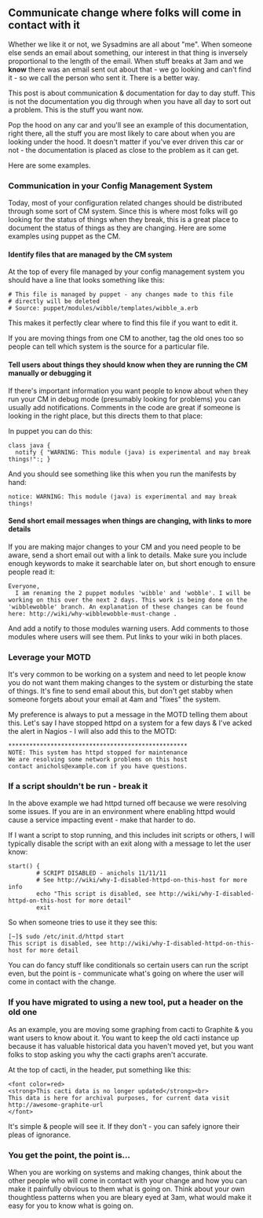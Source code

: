 Communicate change where folks will come in contact with it
--------------------------
Whether we like it or not, we Sysadmins are all about "me". When someone
else sends an email about something, our interest in that thing is
inversely proportional to the length of the email. When stuff breaks at
3am and we **know** there was an email sent out about that - we go
looking and can't find it - so we call the person who sent it. There is
a better way. 

This post is about communication & documentation for day to day stuff.
This is not the documentation you dig through when you have all day to
sort out a problem. This is the stuff you want now.

Pop the hood on any car and you'll see an example of this documentation,
right there, all the stuff you are most likely to care about when you
are looking under the hood. It doesn't matter if you've ever driven this
car or not - the documentation is placed as close to the problem as it
can get. 

Here are some examples. 

### Communication in your Config Management System

Today, most of your configuration related changes should be distributed
through some sort of CM system. Since this is where most folks will go
looking for the status of things when they break, this is a great place
to document the status of things as they are changing. Here are some
examples using puppet as the CM.

#### Identify files that are managed by the CM system
At the top of every file managed by your config management system you
should have a line that looks something like this:

    # This file is managed by puppet - any changes made to this file
    # directly will be deleted
    # Source: puppet/modules/wibble/templates/wibble_a.erb

This makes it perfectly clear where to find this file if you want to
edit it. 

If you are moving things from one CM to another, tag the old ones too so
people can tell which system is the source for a particular file. 

#### Tell users about things they should know when they are running the CM manually or debugging it
If there's important information you want people to know about when they
run your CM in debug mode (presumably looking for problems) you can
usually add notifications. Comments in the code are great if someone is
looking in the right place, but this directs them to that place:

In puppet you can do this:

    class java {
      notify { "WARNING: This module (java) is experimental and may break things!":; }

And you should see something like this when you run the manifests by
hand:

    notice: WARNING: This module (java) is experimental and may break things!

#### Send short email messages when things are changing, with links to more details
If you are making major changes to your CM and you need people to be
aware, send a short email out with a link to details. Make sure you
include enough keywords to make it searchable later on, but short enough
to ensure people read it:

    Everyone,
      I am renaming the 2 puppet modules 'wibble' and 'wobble'. I will be 
    working on this over the next 2 days. This work is being done on the
    'wibblewobble' branch. An explanation of these changes can be found
    here: http://wiki/why-wibblewobble-must-change .

And add a notify to those modules warning users. Add comments to those
modules where users will see them. Put links to your wiki in both
places. 

### Leverage your MOTD

It's very common to be working on a system and need to let people know
you do not want them making changes to the system or disturbing the
state of things. It's fine to send email about this, but don't get
stabby when someone forgets about your email at 4am and "fixes" the
system. 

My preference is always to put a message in the MOTD telling them about
this. Let's say I have stopped httpd on a system for a few days & I've 
acked the alert in Nagios - I will also add this to the MOTD:

    ***************************************************
    NOTE: This system has httpd stopped for maintenance
    We are resolving some network problems on this host
    contact anichols@example.com if you have questions. 

### If a script shouldn't be run - break it

In the above example we had httpd turned off because we were resolving
some issues. If you are in an environment where enabling httpd would
cause a service impacting event - make that harder to do.

If I want a script to stop running, and this includes init scripts or
others, I will typically disable the script with an exit along with a
message to let the user know:

    start() {
            # SCRIPT DISABLED - anichols 11/11/11
            # See http://wiki/why-I-disabled-httpd-on-this-host for more info
            echo "This script is disabled, see http://wiki/why-I-disabled-httpd-on-this-host for more detail"
            exit

So when someone tries to use it they see this:

    [~]$ sudo /etc/init.d/httpd start
    This script is disabled, see http://wiki/why-I-disabled-httpd-on-this-host for more detail

You can do fancy stuff like conditionals so certain users can run the
script even, but the point is - communicate what's going on where the
user will come in contact with the change.

### If you have migrated to using a new tool, put a header on the old one

As an example, you are moving some graphing from cacti to Graphite & you
want users to know about it. You want to keep the old cacti instance up
because it has valuable historical data you haven't moved yet, but you
want folks to stop asking you why the cacti graphs aren't accurate. 

At the top of cacti, in the header, put something like this:

    <font color=red>
    <strong>This cacti data is no longer updated</strong><br>
    This data is here for archival purposes, for current data visit
    http://awesome-graphite-url
    </font>

It's simple & people will see it. If they don't - you can safely ignore
their pleas of ignorance. 

### You get the point, the point is...

When you are working on systems and making changes, think about the
other people who will come in contact with your change and how you can
make it painfully obvious to them what is going on. Think about your own
thoughtless patterns when you are bleary eyed at 3am, what would make it
easy for you to know what is going on. 


